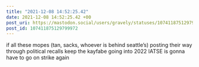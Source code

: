```yaml
---
title: "2021-12-08 14:52:25.42"
date: 2021-12-08 14:52:25.42 +00
post_uri: https://mastodon.social/users/gravely/statuses/107411875129799972
post_id: 107411875129799972
---
```

if all these mopes (tan, sacks, whoever is behind seattle’s) posting their way through political recalls keep the kayfabe going into 2022 IATSE is gonna have to go on strike again



